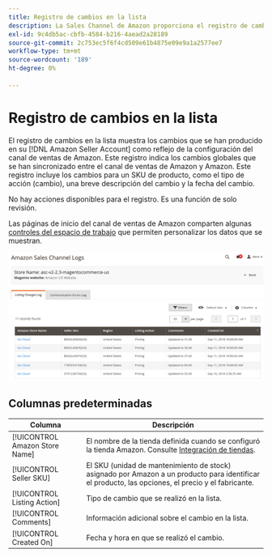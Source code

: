 ```yaml
---
title: Registro de cambios en la lista
description: La Sales Channel de Amazon proporciona el registro de cambios en la lista para ayudarle a supervisar los cambios que se produzcan en su cuenta de Amazon Seller.
exl-id: 9c4db5ac-cbfb-4584-b216-4aead2a28189
source-git-commit: 2c753ec5f6f4cd509e61b4875e09e9a1a2577ee7
workflow-type: tm+mt
source-wordcount: '189'
ht-degree: 0%

---
```


# Registro de cambios en la lista

El registro de cambios en la lista muestra los cambios que se han producido en su [!DNL Amazon Seller Account] como reflejo de la configuración del canal de ventas de Amazon. Este registro indica los cambios globales que se han sincronizado entre el canal de ventas de Amazon y Amazon. Este registro incluye los cambios para un SKU de producto, como el tipo de acción (cambio), una breve descripción del cambio y la fecha del cambio.

No hay acciones disponibles para el registro. Es una función de solo revisión.

Las páginas de inicio del canal de ventas de Amazon comparten algunas [controles del espacio de trabajo](./workspace-controls.md) que permiten personalizar los datos que se muestran.

![Registro de cambios en la lista](assets/amazon-listing-changes-log.png)

## Columnas predeterminadas

| Columna | Descripción |
|--- |--- |
| [!UICONTROL Amazon Store Name] | El nombre de la tienda definida cuando se configuró la tienda Amazon. Consulte [Integración de tiendas](./store-integration.md). |
| [!UICONTROL Seller SKU] | El SKU (unidad de mantenimiento de stock) asignado por Amazon a un producto para identificar el producto, las opciones, el precio y el fabricante. |
| [!UICONTROL Listing Action] | Tipo de cambio que se realizó en la lista. |
| [!UICONTROL Comments] | Información adicional sobre el cambio en la lista. |
| [!UICONTROL Created On] | Fecha y hora en que se realizó el cambio. |
